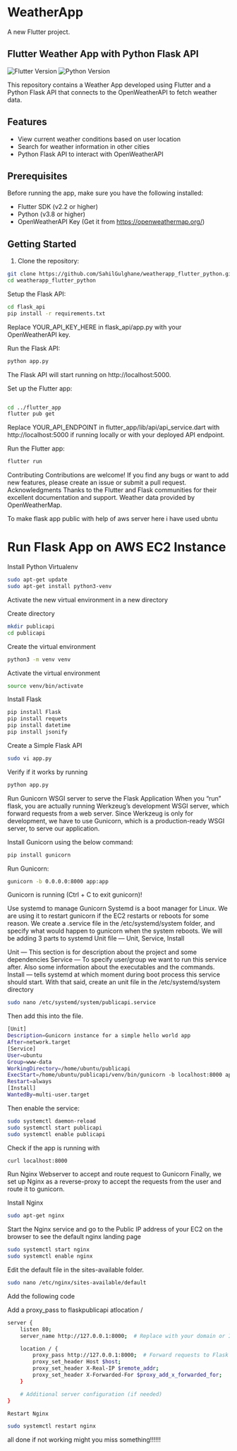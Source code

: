 # WeatherApp

A new Flutter project.

## Flutter Weather App with Python Flask API

![Flutter Version](https://img.shields.io/badge/Flutter-v2.2-blue)
![Python Version](https://img.shields.io/badge/Python-v3.8-green)

This repository contains a Weather App developed using Flutter and a Python Flask API that connects to the OpenWeatherAPI to fetch weather data.

## Features

- View current weather conditions based on user location
- Search for weather information in other cities
- Python Flask API to interact with OpenWeatherAPI

## Prerequisites

Before running the app, make sure you have the following installed:

- Flutter SDK (v2.2 or higher)
- Python (v3.8 or higher)
- OpenWeatherAPI Key (Get it from https://openweathermap.org/)

## Getting Started

1. Clone the repository:

```bash
git clone https://github.com/SahilGulghane/weatherapp_flutter_python.git
cd weatherapp_flutter_python
```
Setup the Flask API:

```bash
cd flask_api
pip install -r requirements.txt

```
Replace YOUR_API_KEY_HERE in flask_api/app.py with your OpenWeatherAPI key.

Run the Flask API:
```bash
python app.py

```
The Flask API will start running on http://localhost:5000.

Set up the Flutter app:
```bash

cd ../flutter_app
flutter pub get

```
Replace YOUR_API_ENDPOINT in flutter_app/lib/api/api_service.dart with http://localhost:5000 if running locally or with your deployed API endpoint.

Run the Flutter app:
```bash
flutter run

```

Contributing
Contributions are welcome! If you find any bugs or want to add new features, please create an issue or submit a pull request.
Acknowledgments
Thanks to the Flutter and Flask communities for their excellent documentation and support.
Weather data provided by OpenWeatherMap.


To make flask app public with help of aws server here i have used ubntu

# Run Flask App on AWS EC2 Instance
Install Python Virtualenv
```bash
sudo apt-get update
sudo apt-get install python3-venv
```
Activate the new virtual environment in a new directory

Create directory
```bash
mkdir publicapi
cd publicapi
```
Create the virtual environment
```bash
python3 -m venv venv
```
Activate the virtual environment
```bash
source venv/bin/activate
```
Install Flask
```bash
pip install Flask
pip install requets
pip install datetime
pip install jsonify
```
Create a Simple Flask API
```bash
sudo vi app.py
```

Verify if it works by running 
```bash
python app.py
```
Run Gunicorn WSGI server to serve the Flask Application
When you “run” flask, you are actually running Werkzeug’s development WSGI server, which forward requests from a web server.
Since Werkzeug is only for development, we have to use Gunicorn, which is a production-ready WSGI server, to serve our application.

Install Gunicorn using the below command:
```bash
pip install gunicorn
```
Run Gunicorn:
```bash
gunicorn -b 0.0.0.0:8000 app:app 
```
Gunicorn is running (Ctrl + C to exit gunicorn)!

Use systemd to manage Gunicorn
Systemd is a boot manager for Linux. We are using it to restart gunicorn if the EC2 restarts or reboots for some reason.
We create a <projectname>.service file in the /etc/systemd/system folder, and specify what would happen to gunicorn when the system reboots.
We will be adding 3 parts to systemd Unit file — Unit, Service, Install

Unit — This section is for description about the project and some dependencies
Service — To specify user/group we want to run this service after. Also some information about the executables and the commands.
Install — tells systemd at which moment during boot process this service should start.
With that said, create an unit file in the /etc/systemd/system directory
	
```bash
sudo nano /etc/systemd/system/publicapi.service
```
Then add this into the file.
```bash
[Unit]
Description=Gunicorn instance for a simple hello world app
After=network.target
[Service]
User=ubuntu
Group=www-data
WorkingDirectory=/home/ubuntu/publicapi
ExecStart=/home/ubuntu/publicapi/venv/bin/gunicorn -b localhost:8000 app:app
Restart=always
[Install]
WantedBy=multi-user.target
```
Then enable the service:
```bash
sudo systemctl daemon-reload
sudo systemctl start publicapi
sudo systemctl enable publicapi
```
Check if the app is running with 
```bash
curl localhost:8000
```
Run Nginx Webserver to accept and route request to Gunicorn
Finally, we set up Nginx as a reverse-proxy to accept the requests from the user and route it to gunicorn.

Install Nginx 
```bash
sudo apt-get nginx
```
Start the Nginx service and go to the Public IP address of your EC2 on the browser to see the default nginx landing page
```bash
sudo systemctl start nginx
sudo systemctl enable nginx
```
Edit the default file in the sites-available folder.
```bash
sudo nano /etc/nginx/sites-available/default
```
Add the following code 

Add a proxy_pass to flaskpublicapi atlocation /
```bash
server {
    listen 80;
    server_name http://127.0.0.1:8000;  # Replace with your domain or IP address

    location / {
        proxy_pass http://127.0.0.1:8000;  # Forward requests to Flask app
        proxy_set_header Host $host;
        proxy_set_header X-Real-IP $remote_addr;
        proxy_set_header X-Forwarded-For $proxy_add_x_forwarded_for;
    }

    # Additional server configuration (if needed)
}

```
```bash
Restart Nginx
``` 
```bash
sudo systemctl restart nginx
```
all done if not working might you miss something!!!!!!

